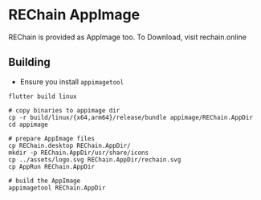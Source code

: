 # REChain AppImage

REChain is provided as AppImage too. To Download, visit rechain.online 

## Building

- Ensure you install `appimagetool`

```shell
flutter build linux

# copy binaries to appimage dir
cp -r build/linux/{x64,arm64}/release/bundle appimage/REChain.AppDir
cd appimage

# prepare AppImage files
cp REChain.desktop REChain.AppDir/
mkdir -p REChain.AppDir/usr/share/icons
cp ../assets/logo.svg REChain.AppDir/rechain.svg
cp AppRun REChain.AppDir

# build the AppImage
appimagetool REChain.AppDir
```
